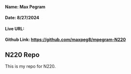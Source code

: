 #### Name: Max Pegram

#### Date: 8/27/2024

#### Live URL:

#### Github Link: https://github.com/maxpeg8/mpegram-N220

## N220 Repo

This is my repo for N220.

